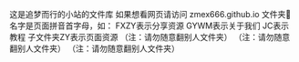 这是追梦而行的小站的文件库
如果想看网页请访问 zmex666.github.io
文件夹📁名字是页面拼音首字母，如：
FXZY表示分享资源
GYWM表示关于我们
JC表示教程
子文件夹ZY表示页面资源
（注：请勿随意翻别人文件夹）
（注：请勿随意翻别人文件夹）
（注：请勿随意翻别人文件夹）





